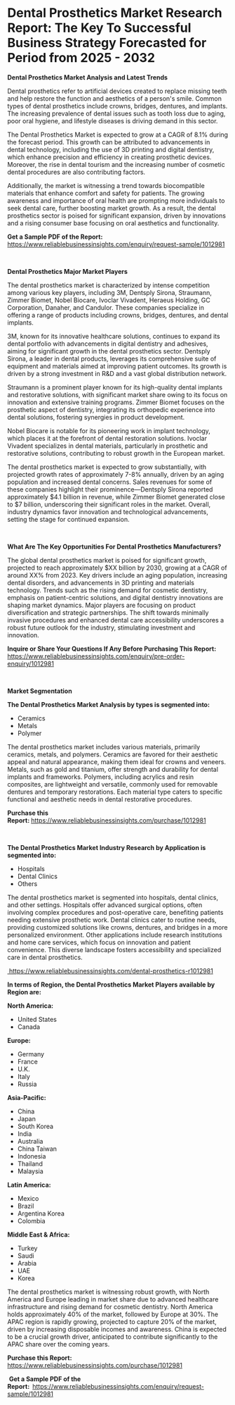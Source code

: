 <p><h1>Dental Prosthetics Market Research Report: The Key To Successful Business Strategy Forecasted for Period from 2025 - 2032</h1></p><p><strong>Dental Prosthetics Market Analysis and Latest Trends</strong></p>
<p><p>Dental prosthetics refer to artificial devices created to replace missing teeth and help restore the function and aesthetics of a person's smile. Common types of dental prosthetics include crowns, bridges, dentures, and implants. The increasing prevalence of dental issues such as tooth loss due to aging, poor oral hygiene, and lifestyle diseases is driving demand in this sector.</p><p>The Dental Prosthetics Market is expected to grow at a CAGR of 8.1% during the forecast period. This growth can be attributed to advancements in dental technology, including the use of 3D printing and digital dentistry, which enhance precision and efficiency in creating prosthetic devices. Moreover, the rise in dental tourism and the increasing number of cosmetic dental procedures are also contributing factors. </p><p>Additionally, the market is witnessing a trend towards biocompatible materials that enhance comfort and safety for patients. The growing awareness and importance of oral health are prompting more individuals to seek dental care, further boosting market growth. As a result, the dental prosthetics sector is poised for significant expansion, driven by innovations and a rising consumer base focusing on oral aesthetics and functionality.</p></p>
<p><strong>Get a Sample PDF of the Report:&nbsp;</strong> <a href="https://www.reliablebusinessinsights.com/enquiry/request-sample/1012981?utm_campaign=3248&utm_medium=2&utm_source=Github&utm_content=ia&utm_term=17042025&utm_id=dental-prosthetics">https://www.reliablebusinessinsights.com/enquiry/request-sample/1012981</a></p>
<p>&nbsp;</p>
<p><strong>Dental Prosthetics Major Market Players</strong></p>
<p><p>The dental prosthetics market is characterized by intense competition among various key players, including 3M, Dentsply Sirona, Straumann, Zimmer Biomet, Nobel Biocare, Ivoclar Vivadent, Heraeus Holding, GC Corporation, Danaher, and Candulor. These companies specialize in offering a range of products including crowns, bridges, dentures, and dental implants.</p><p>3M, known for its innovative healthcare solutions, continues to expand its dental portfolio with advancements in digital dentistry and adhesives, aiming for significant growth in the dental prosthetics sector. Dentsply Sirona, a leader in dental products, leverages its comprehensive suite of equipment and materials aimed at improving patient outcomes. Its growth is driven by a strong investment in R&D and a vast global distribution network.</p><p>Straumann is a prominent player known for its high-quality dental implants and restorative solutions, with significant market share owing to its focus on innovation and extensive training programs. Zimmer Biomet focuses on the prosthetic aspect of dentistry, integrating its orthopedic experience into dental solutions, fostering synergies in product development.</p><p>Nobel Biocare is notable for its pioneering work in implant technology, which places it at the forefront of dental restoration solutions. Ivoclar Vivadent specializes in dental materials, particularly in prosthetic and restorative solutions, contributing to robust growth in the European market.</p><p>The dental prosthetics market is expected to grow substantially, with projected growth rates of approximately 7-8% annually, driven by an aging population and increased dental concerns. Sales revenues for some of these companies highlight their prominence—Dentsply Sirona reported approximately $4.1 billion in revenue, while Zimmer Biomet generated close to $7 billion, underscoring their significant roles in the market. Overall, industry dynamics favor innovation and technological advancements, setting the stage for continued expansion.</p></p>
<p>&nbsp;</p>
<p><strong>What Are The Key Opportunities For Dental Prosthetics Manufacturers?</strong></p>
<p><p>The global dental prosthetics market is poised for significant growth, projected to reach approximately $XX billion by 2030, growing at a CAGR of around XX% from 2023. Key drivers include an aging population, increasing dental disorders, and advancements in 3D printing and materials technology. Trends such as the rising demand for cosmetic dentistry, emphasis on patient-centric solutions, and digital dentistry innovations are shaping market dynamics. Major players are focusing on product diversification and strategic partnerships. The shift towards minimally invasive procedures and enhanced dental care accessibility underscores a robust future outlook for the industry, stimulating investment and innovation.</p></p>
<p><strong>Inquire or Share Your Questions If Any Before Purchasing This Report:</strong> <a href="https://www.reliablebusinessinsights.com/enquiry/pre-order-enquiry/1012981?utm_campaign=3248&utm_medium=2&utm_source=Github&utm_content=ia&utm_term=17042025&utm_id=dental-prosthetics">https://www.reliablebusinessinsights.com/enquiry/pre-order-enquiry/1012981</a></p>
<p>&nbsp;</p>
<p><strong>Market Segmentation</strong></p>
<p><strong>The Dental Prosthetics Market Analysis by types is segmented into:</strong></p>
<p><ul><li>Ceramics</li><li>Metals</li><li>Polymer</li></ul></p>
<p><p>The dental prosthetics market includes various materials, primarily ceramics, metals, and polymers. Ceramics are favored for their aesthetic appeal and natural appearance, making them ideal for crowns and veneers. Metals, such as gold and titanium, offer strength and durability for dental implants and frameworks. Polymers, including acrylics and resin composites, are lightweight and versatile, commonly used for removable dentures and temporary restorations. Each material type caters to specific functional and aesthetic needs in dental restorative procedures.</p></p>
<p><strong>Purchase this Report:&nbsp;</strong><a href="https://www.reliablebusinessinsights.com/purchase/1012981?utm_campaign=3248&utm_medium=2&utm_source=Github&utm_content=ia&utm_term=17042025&utm_id=dental-prosthetics">https://www.reliablebusinessinsights.com/purchase/1012981</a></p>
<p>&nbsp;</p>
<p><strong>The Dental Prosthetics Market Industry Research by Application is segmented into:</strong></p>
<p><ul><li>Hospitals</li><li>Dental Clinics</li><li>Others</li></ul></p>
<p><p>The dental prosthetics market is segmented into hospitals, dental clinics, and other settings. Hospitals offer advanced surgical options, often involving complex procedures and post-operative care, benefiting patients needing extensive prosthetic work. Dental clinics cater to routine needs, providing customized solutions like crowns, dentures, and bridges in a more personalized environment. Other applications include research institutions and home care services, which focus on innovation and patient convenience. This diverse landscape fosters accessibility and specialized care in dental prosthetics.</p></p>
<p><a href="https://www.reliablebusinessinsights.com/dental-prosthetics-r1012981?utm_campaign=3248&utm_medium=2&utm_source=Github&utm_content=ia&utm_term=17042025&utm_id=dental-prosthetics">&nbsp;https://www.reliablebusinessinsights.com/dental-prosthetics-r1012981</a></p>
<p><strong>In terms of Region, the Dental Prosthetics Market Players available by Region are:</strong></p>
<p>
    <p> <strong> North America: </strong>
        <ul>
            <li>United States</li>
            <li>Canada</li>
        </ul>
        </p> 
    <p> <strong> Europe: </strong>
        <ul>
            <li>Germany</li>
            <li>France</li>
            <li>U.K.</li>
            <li>Italy</li>
            <li>Russia</li>
        </ul>
        </p> 
    <p> <strong> Asia-Pacific: </strong>
        <ul>
            <li>China</li>
            <li>Japan</li>
            <li>South Korea</li>
            <li>India</li>
            <li>Australia</li>
            <li>China Taiwan</li>
            <li>Indonesia</li>
            <li>Thailand</li>
            <li>Malaysia</li>
        </ul>
        </p> 
    <p> <strong> Latin America: </strong>
        <ul>
            <li>Mexico</li>
            <li>Brazil</li>
            <li>Argentina Korea</li>
            <li>Colombia</li>
        </ul>
        </p> 
    <p> <strong> Middle East & Africa: </strong>
        <ul>
            <li>Turkey</li>
            <li>Saudi</li>
            <li>Arabia</li>
            <li>UAE</li>
            <li>Korea</li>
        </ul>
    </p>
    </p>
<p><p>The dental prosthetics market is witnessing robust growth, with North America and Europe leading in market share due to advanced healthcare infrastructure and rising demand for cosmetic dentistry. North America holds approximately 40% of the market, followed by Europe at 30%. The APAC region is rapidly growing, projected to capture 20% of the market, driven by increasing disposable incomes and awareness. China is expected to be a crucial growth driver, anticipated to contribute significantly to the APAC share over the coming years.</p></p>
<p><strong>Purchase this Report: </strong><a href="https://www.reliablebusinessinsights.com/purchase/1012981?utm_campaign=3248&utm_medium=2&utm_source=Github&utm_content=ia&utm_term=17042025&utm_id=dental-prosthetics">https://www.reliablebusinessinsights.com/purchase/1012981</a></p>
<p>&nbsp;<strong>Get a Sample PDF of the Report:&nbsp;&nbsp;</strong><a href="https://www.reliablebusinessinsights.com/enquiry/request-sample/1012981?utm_campaign=3248&utm_medium=2&utm_source=Github&utm_content=ia&utm_term=17042025&utm_id=dental-prosthetics">https://www.reliablebusinessinsights.com/enquiry/request-sample/1012981</a></p>
<p><strong></strong></p>
<p><p></p><p></p><p></p></p>